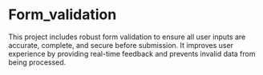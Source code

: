 # Form_validation
This project includes robust form validation to ensure all user inputs are accurate, complete, and secure before submission. It improves user experience by providing real-time feedback and prevents invalid data from being processed.

